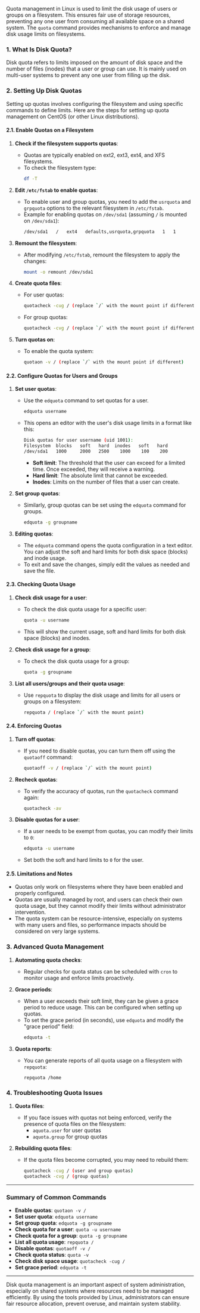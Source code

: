 Quota management in Linux is used to limit the disk usage of users or groups on a filesystem. This ensures fair use of storage resources, preventing any one user from consuming all available space on a shared system. The `quota` command provides mechanisms to enforce and manage disk usage limits on filesystems.

### 1. **What Is Disk Quota?**
Disk quota refers to limits imposed on the amount of disk space and the number of files (inodes) that a user or group can use. It is mainly used on multi-user systems to prevent any one user from filling up the disk.

### 2. **Setting Up Disk Quotas**
Setting up quotas involves configuring the filesystem and using specific commands to define limits. Here are the steps for setting up quota management on CentOS (or other Linux distributions).

#### 2.1. **Enable Quotas on a Filesystem**
1. **Check if the filesystem supports quotas**:
   - Quotas are typically enabled on ext2, ext3, ext4, and XFS filesystems.
   - To check the filesystem type:  
     ```bash
     df -T
     ```

2. **Edit `/etc/fstab` to enable quotas**:
   - To enable user and group quotas, you need to add the `usrquota` and `grpquota` options to the relevant filesystem in `/etc/fstab`.
   - Example for enabling quotas on `/dev/sda1` (assuming `/` is mounted on `/dev/sda1`):
     ```bash
     /dev/sda1   /   ext4   defaults,usrquota,grpquota   1   1
     ```

3. **Remount the filesystem**:
   - After modifying `/etc/fstab`, remount the filesystem to apply the changes:
     ```bash
     mount -o remount /dev/sda1
     ```

4. **Create quota files**:
   - For user quotas:  
     ```bash
     quotacheck -cug / (replace `/` with the mount point if different)
     ```
   - For group quotas:  
     ```bash
     quotacheck -cvg / (replace `/` with the mount point if different)
     ```

5. **Turn quotas on**:
   - To enable the quota system:  
     ```bash
     quotaon -v / (replace `/` with the mount point if different)
     ```

#### 2.2. **Configure Quotas for Users and Groups**

1. **Set user quotas**:
   - Use the `edquota` command to set quotas for a user.
     ```bash
     edquota username
     ```
   - This opens an editor with the user's disk usage limits in a format like this:
     ```bash
     Disk quotas for user username (uid 1001):
     Filesystem  blocks   soft   hard  inodes   soft   hard
     /dev/sda1   1000     2000   2500    1000    100    200
     ```
     - **Soft limit**: The threshold that the user can exceed for a limited time. Once exceeded, they will receive a warning.
     - **Hard limit**: The absolute limit that cannot be exceeded.
     - **Inodes**: Limits on the number of files that a user can create.

2. **Set group quotas**:
   - Similarly, group quotas can be set using the `edquota` command for groups.
     ```bash
     edquota -g groupname
     ```

3. **Editing quotas**:
   - The `edquota` command opens the quota configuration in a text editor. You can adjust the soft and hard limits for both disk space (blocks) and inode usage.
   - To exit and save the changes, simply edit the values as needed and save the file.

#### 2.3. **Checking Quota Usage**

1. **Check disk usage for a user**:
   - To check the disk quota usage for a specific user:
     ```bash
     quota -u username
     ```
   - This will show the current usage, soft and hard limits for both disk space (blocks) and inodes.

2. **Check disk usage for a group**:
   - To check the disk quota usage for a group:
     ```bash
     quota -g groupname
     ```

3. **List all users/groups and their quota usage**:
   - Use `repquota` to display the disk usage and limits for all users or groups on a filesystem:
     ```bash
     repquota / (replace `/` with the mount point)
     ```

#### 2.4. **Enforcing Quotas**

1. **Turn off quotas**:
   - If you need to disable quotas, you can turn them off using the `quotaoff` command:
     ```bash
     quotaoff -v / (replace `/` with the mount point)
     ```

2. **Recheck quotas**:
   - To verify the accuracy of quotas, run the `quotacheck` command again:
     ```bash
     quotacheck -av
     ```

3. **Disable quotas for a user**:
   - If a user needs to be exempt from quotas, you can modify their limits to `0`:
     ```bash
     edquota -u username
     ```
   - Set both the soft and hard limits to `0` for the user.

#### 2.5. **Limitations and Notes**

- Quotas only work on filesystems where they have been enabled and properly configured.
- Quotas are usually managed by root, and users can check their own quota usage, but they cannot modify their limits without administrator intervention.
- The quota system can be resource-intensive, especially on systems with many users and files, so performance impacts should be considered on very large systems.

### 3. **Advanced Quota Management**

1. **Automating quota checks**:
   - Regular checks for quota status can be scheduled with `cron` to monitor usage and enforce limits proactively.

2. **Grace periods**:
   - When a user exceeds their soft limit, they can be given a grace period to reduce usage. This can be configured when setting up quotas.
   - To set the grace period (in seconds), use `edquota` and modify the "grace period" field:
     ```bash
     edquota -t
     ```

3. **Quota reports**:
   - You can generate reports of all quota usage on a filesystem with `repquota`:
     ```bash
     repquota /home
     ```

### 4. **Troubleshooting Quota Issues**

1. **Quota files**:
   - If you face issues with quotas not being enforced, verify the presence of quota files on the filesystem:
     - `aquota.user` for user quotas
     - `aquota.group` for group quotas

2. **Rebuilding quota files**:
   - If the quota files become corrupted, you may need to rebuild them:
     ```bash
     quotacheck -cug / (user and group quotas)
     quotacheck -cvg / (group quotas)
     ```

---

### Summary of Common Commands

- **Enable quotas**: `quotaon -v /`
- **Set user quota**: `edquota username`
- **Set group quota**: `edquota -g groupname`
- **Check quota for a user**: `quota -u username`
- **Check quota for a group**: `quota -g groupname`
- **List all quota usage**: `repquota /`
- **Disable quotas**: `quotaoff -v /`
- **Check quota status**: `quota -v`
- **Check disk space usage**: `quotacheck -cug /`
- **Set grace period**: `edquota -t`

---

Disk quota management is an important aspect of system administration, especially on shared systems where resources need to be managed efficiently. By using the tools provided by Linux, administrators can ensure fair resource allocation, prevent overuse, and maintain system stability.
